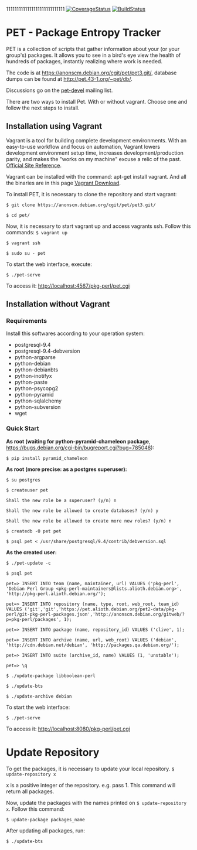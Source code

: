 1111111111111111111111111111
[![CoverageStatus](https://coveralls.io/repos/github/PET-UnB/pet/badge.svg?branch=travis)](https://coveralls.io/github/PET-UnB/pet?branch=travis)
[![BuildStatus](https://travis-ci.org/PET-UnB/pet.svg?branch=travis)](https://travis-ci.org/PET-UnB/pet.svg?branch=travis)

# PET - Package Entropy Tracker

PET is a collection of scripts that gather information about your (or your group's) packages.
It allows you to see in a bird's eye view the health of hundreds of packages,
instantly realizing where work is needed.

The code is at https://anonscm.debian.org/cgit/pet/pet3.git/,
database dumps can be found at http://pet.43-1.org/~pet/db/.

Discussions go on the [pet-devel](https://lists.alioth.debian.org/mailman/listinfo/pet-devel) mailing list.

There are two ways to install Pet. With or without vagrant. Choose one and follow the next steps to install.

## Installation using Vagrant

Vagrant is a tool for building complete development environments. With an easy-to-use workflow and focus on automation, Vagrant lowers development environment setup time, increases development/production parity, and makes the "works on my machine" excuse a relic of the past. [Official Site Reference](https://www.vagrantup.com/).

Vagrant can be installed with the command: apt-get install vagrant. And all the binaries are in this page [Vagrant Download](https://www.vagrantup.com/downloads.html).

To install PET, it is necessary to clone the repository and start vagrant:

`$ git clone https://anonscm.debian.org/cgit/pet/pet3.git/`

`$ cd pet/`

Now, it is necessary to start vagrant up and access vagrants ssh. Follow this commands:
`$ vagrant up`

`$ vagrant ssh`

`$ sudo su - pet`


To start the web interface, execute:

`$ ./pet-serve`

To access it: [http://localhost:4567/pkg-perl/pet.cgi](http://localhost:8080/pkg-perl/pet.cgi)

## Installation without Vagrant
### Requirements
Install this softwares according to your operation system:
* postgresql-9.4
* postgresql-9.4-debversion
* python-argparse
* python-debian
* python-debianbts
* python-inotifyx
* python-paste
* python-psycopg2
* python-pyramid
* python-sqlalchemy
* python-subversion
* wget

### Quick Start
**As root (waiting for python-pyramid-chameleon package**, https://bugs.debian.org/cgi-bin/bugreport.cgi?bug=785048):

`$ pip install pyramid_chameleon`

**As root (more precise: as a postgres superuser):**

`$ su postgres`

`$ createuser pet`

`Shall the new role be a superuser? (y/n) n`

`Shall the new role be allowed to create databases? (y/n) y`

`Shall the new role be allowed to create more new roles? (y/n) n`

`$ createdb -O pet pet`

`$ psql pet < /usr/share/postgresql/9.4/contrib/debversion.sql`

**As the created user:**

`$ ./pet-update -c`

`$ psql pet`

`pet=> INSERT INTO team (name, maintainer, url) VALUES ('pkg-perl', 'Debian Perl Group <pkg-perl-maintainers@lists.alioth.debian.org>', 'http://pkg-perl.alioth.debian.org/');`

`pet=> INSERT INTO repository (name, type, root, web_root, team_id) VALUES ('git','git','https://pet.alioth.debian.org/pet2-data/pkg-perl/git-pkg-perl-packages.json','http://anonscm.debian.org/gitweb/?p=pkg-perl/packages', 1);`

`pet=> INSERT INTO package (name, repository_id) VALUES ('clive', 1);`

`pet=> INSERT INTO archive (name, url, web_root) VALUES ('debian', 'http://cdn.debian.net/debian', 'http://packages.qa.debian.org/');`

`pet=> INSERT INTO suite (archive_id, name) VALUES (1, 'unstable');`

`pet=> \q`

`$ ./update-package libboolean-perl`

`$ ./update-bts`

`$ ./update-archive debian`

To start the web interface:

`$ ./pet-serve`

To access it: [http://localhost:8080/pkg-perl/pet.cgi](http://localhost:8080/pkg-perl/pet.cgi)

# Update Repository
To get the packages, it is necessary to update your local repository.
`$ update-repository x`

x is a positive integer of the repository. e.g. pass 1.
This command will return all packages.

Now, update the packages with the names printed on `$ update-repository x`. Follow this command:

`$ update-package packages_name`

After updating all packages, run:

`$ ./update-bts`
